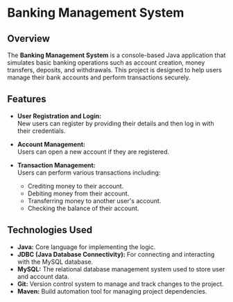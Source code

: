 # Banking Management System

## Overview

The **Banking Management System** is a console-based Java application that simulates basic banking operations such as account creation, money transfers, deposits, and withdrawals. This project is designed to help users manage their bank accounts and perform transactions securely.

## Features

- **User Registration and Login:**  
  New users can register by providing their details and then log in with their credentials.

- **Account Management:**  
  Users can open a new account if they are registered.

- **Transaction Management:**  
  Users can perform various transactions including:
  - Crediting money to their account.
  - Debiting money from their account.
  - Transferring money to another user's account.
  - Checking the balance of their account.

## Technologies Used

- **Java:** Core language for implementing the logic.
- **JDBC (Java Database Connectivity):** For connecting and interacting with the MySQL database.
- **MySQL:** The relational database management system used to store user and account data.
- **Git:** Version control system to manage and track changes to the project.
- **Maven:** Build automation tool for managing project dependencies.
